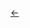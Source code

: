 <link rel="stylesheet" href="../style.css"/>

[<p><span class="icon-big">&#8592;</span>](../2-analyse.md)
